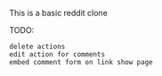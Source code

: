 This is a basic reddit clone

TODO:

	delete actions
	edit action for comments
	embed comment form on link show page
